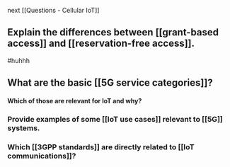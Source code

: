 next  [[Questions - Cellular IoT]] 
## Explain the differences between [[grant-based access]] and [[reservation-free access]].
#huhhh 
## What are the basic [[5G service categories]]?

#### Which of those are relevant for IoT and why? 
### Provide examples of some [[IoT use cases]] relevant to [[5G]] systems. 
### Which [[3GPP standards]] are directly related to [[IoT communications]]?